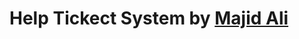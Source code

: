 <h1>Help Tickect System by <a href="https://www.linkedin.com/in/majidalirahmati/" target="_blank" rel="noopener noreferrer">Majid Ali</a></h1>